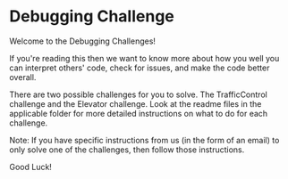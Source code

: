 # Debugging Challenge

Welcome to the Debugging Challenges!

If you're reading this then we want to know more about how you well you can interpret others' code, 
check for issues, and make the code better overall.

There are two possible challenges for you to solve. The TrafficControl challenge and the Elevator challenge. 
Look at the readme files in the applicable folder for more detailed instructions on what to do for 
each challenge.

Note: If you have specific instructions from us (in the form of an email) to only solve one of the 
challenges, then follow those instructions.

Good Luck!
